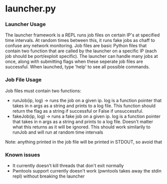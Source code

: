 # launcher.py

### Launcher Usage
The launcher framework is a REPL runs job files on certain IP's at specified time intervals.  At random times between this, it runs fake jobs as chaff to confuse any network monitoring.  Job files are basic Python files that contain two function that are called by the launcher on a specific IP (each job should be port/exploit specific).  The launcher can handle many jobs at once, along with submitting flags when these seperate job files are successful.  When launched, type 'help' to see all possible commands.

### Job File Usage
Job files must contain two functions:
- runJob(ip, log) -> runs the job on a given ip.  log is a function pointer that takes in n args as a string and prints to a log file. This function should return the flag as a string if successful or False if unsuccessful.
- fakeJob(ip, log) -> runs a fake job on a given ip. log is a function pointer that takes in n args as a string and prints to a log file. Doesn't matter what this returns as it will be ignored. This should work similarily to runJob and will run at random time intervals

Note: anything printed in the job file will be printed in STDOUT, so avoid that

### Known issues

- It currently doesn't kill threads that don't exit normally
- Pwntools support currently doesn't work (pwntools takes away the stdin repl) without breaking the launcher
